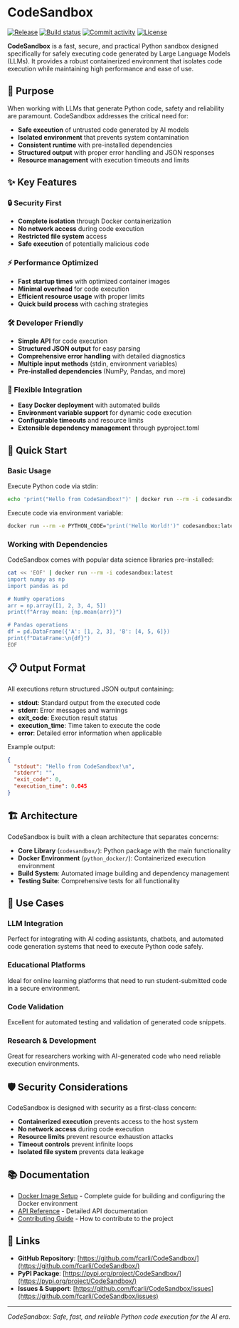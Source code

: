 # CodeSandbox

[![Release](https://img.shields.io/github/v/release/fcarli/CodeSandbox)](https://img.shields.io/github/v/release/fcarli/CodeSandbox)
[![Build status](https://img.shields.io/github/actions/workflow/status/fcarli/CodeSandbox/main.yml?branch=main)](https://github.com/fcarli/CodeSandbox/actions/workflows/main.yml?query=branch%3Amain)
[![Commit activity](https://img.shields.io/github/commit-activity/m/fcarli/CodeSandbox)](https://img.shields.io/github/commit-activity/m/fcarli/CodeSandbox)
[![License](https://img.shields.io/github/license/fcarli/CodeSandbox)](https://img.shields.io/github/license/fcarli/CodeSandbox)

**CodeSandbox** is a fast, secure, and practical Python sandbox designed specifically for safely executing code generated by Large Language Models (LLMs). It provides a robust containerized environment that isolates code execution while maintaining high performance and ease of use.

## 🎯 Purpose

When working with LLMs that generate Python code, safety and reliability are paramount. CodeSandbox addresses the critical need for:

- **Safe execution** of untrusted code generated by AI models
- **Isolated environment** that prevents system contamination
- **Consistent runtime** with pre-installed dependencies
- **Structured output** with proper error handling and JSON responses
- **Resource management** with execution timeouts and limits

## ✨ Key Features

### 🔒 Security First
- **Complete isolation** through Docker containerization
- **No network access** during code execution
- **Restricted file system** access
- **Safe execution** of potentially malicious code

### ⚡ Performance Optimized
- **Fast startup times** with optimized container images
- **Minimal overhead** for code execution
- **Efficient resource usage** with proper limits
- **Quick build process** with caching strategies

### 🛠️ Developer Friendly
- **Simple API** for code execution
- **Structured JSON output** for easy parsing
- **Comprehensive error handling** with detailed diagnostics
- **Multiple input methods** (stdin, environment variables)
- **Pre-installed dependencies** (NumPy, Pandas, and more)

### 🔧 Flexible Integration
- **Easy Docker deployment** with automated builds
- **Environment variable support** for dynamic code execution
- **Configurable timeouts** and resource limits
- **Extensible dependency management** through pyproject.toml

## 🚀 Quick Start

### Basic Usage

Execute Python code via stdin:
```bash
echo 'print("Hello from CodeSandbox!")' | docker run --rm -i codesandbox:latest
```

Execute code via environment variable:
```bash
docker run --rm -e PYTHON_CODE="print('Hello World!')" codesandbox:latest
```

### Working with Dependencies

CodeSandbox comes with popular data science libraries pre-installed:

```bash
cat << 'EOF' | docker run --rm -i codesandbox:latest
import numpy as np
import pandas as pd

# NumPy operations
arr = np.array([1, 2, 3, 4, 5])
print(f"Array mean: {np.mean(arr)}")

# Pandas operations
df = pd.DataFrame({'A': [1, 2, 3], 'B': [4, 5, 6]})
print(f"DataFrame:\n{df}")
EOF
```

## 📋 Output Format

All executions return structured JSON output containing:

- **stdout**: Standard output from the executed code
- **stderr**: Error messages and warnings
- **exit_code**: Execution result status
- **execution_time**: Time taken to execute the code
- **error**: Detailed error information when applicable

Example output:
```json
{
  "stdout": "Hello from CodeSandbox!\n",
  "stderr": "",
  "exit_code": 0,
  "execution_time": 0.045
}
```

## 🏗️ Architecture

CodeSandbox is built with a clean architecture that separates concerns:

- **Core Library** (`codesandbox/`): Python package with the main functionality
- **Docker Environment** (`python_docker/`): Containerized execution environment
- **Build System**: Automated image building and dependency management
- **Testing Suite**: Comprehensive tests for all functionality

## 🎯 Use Cases

### LLM Integration
Perfect for integrating with AI coding assistants, chatbots, and automated code generation systems that need to execute Python code safely.

### Educational Platforms
Ideal for online learning platforms that need to run student-submitted code in a secure environment.

### Code Validation
Excellent for automated testing and validation of generated code snippets.

### Research & Development
Great for researchers working with AI-generated code who need reliable execution environments.

## 🛡️ Security Considerations

CodeSandbox is designed with security as a first-class concern:

- **Containerized execution** prevents access to the host system
- **No network access** during code execution
- **Resource limits** prevent resource exhaustion attacks
- **Timeout controls** prevent infinite loops
- **Isolated file system** prevents data leakage

## 📚 Documentation

- [Docker Image Setup](docker-setup.md) - Complete guide for building and configuring the Docker environment
- [API Reference](modules.md) - Detailed API documentation
- [Contributing Guide](https://github.com/fcarli/CodeSandbox/blob/main/CONTRIBUTING.md) - How to contribute to the project

## 🔗 Links

- **GitHub Repository**: [https://github.com/fcarli/CodeSandbox/](https://github.com/fcarli/CodeSandbox/)
- **PyPI Package**: [https://pypi.org/project/CodeSandbox/](https://pypi.org/project/CodeSandbox/)
- **Issues & Support**: [https://github.com/fcarli/CodeSandbox/issues](https://github.com/fcarli/CodeSandbox/issues)

---

*CodeSandbox: Safe, fast, and reliable Python code execution for the AI era.*
